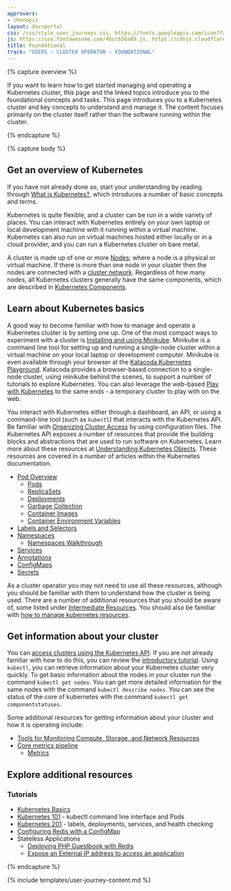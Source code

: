 ```yaml
---
approvers:
- chenopis
layout: docsportal
css: /css/style_user_journeys.css, https://fonts.googleapis.com/icon?family=Material+Icons
js: https://use.fontawesome.com/4bcc658a89.js, https://cdnjs.cloudflare.com/ajax/libs/prefixfree/1.0.7/prefixfree.min.js
title: Foundational
track: "USERS › CLUSTER OPERATOR › FOUNDATIONAL"
---
```


{% capture overview %}

If you want to learn how to get started managing and operating a Kubernetes cluster, this page and the linked topics introduce you to the foundational concepts and tasks.
This page introduces you to a Kubernetes cluster and key concepts to understand and manage it. The content focuses primarily on the cluster itself rather than the software running within the cluster.

{% endcapture %}



{% capture body %}

## Get an overview of Kubernetes

If you have not already done so, start your understanding by reading through [What is Kubernetes?](/docs/concepts/overview/what-is-kubernetes/), which introduces a number of basic concepts and terms.

Kubernetes is quite flexible, and a cluster can be run in a wide variety of places. You can interact with Kubernetes entirely on your own laptop or local development machine with it running within a virtual machine. Kubernetes can also run on virtual machines hosted either locally or in a cloud provider, and you can run a Kubernetes cluster on bare metal.

A cluster is made up of one or more [Nodes](/docs/concepts/architecture/nodes/); where a node is a physical or virtual machine. 
If there is more than one node in your cluster then the nodes are connected with a [cluster network](/docs/concepts/cluster-administration/networking/). 
Regardless of how many nodes, all Kubernetes clusters generally have the same components, which are described in [Kubernetes Components](/docs/concepts/overview/components).


## Learn about Kubernetes basics

A good way to become familiar with how to manage and operate a Kubernetes cluster is by setting one up.
One of the most compact ways to experiment with a cluster is [Installing and using Minikube](/docs/tasks/tools/install-minikube/).
Minikube is a command line tool for setting up and running a single-node cluster within a virtual machine on your local laptop or development computer. Minikube is even available through your browser at the [Katacoda Kubernetes Playground](https://www.katacoda.com/courses/kubernetes/playground).
Katacoda provides a browser-based connection to a single-node cluster, using minikube behind the scenes, to support a number of tutorials to explore Kubernetes. You can also leverage the web-based [Play with Kubernetes](http://labs.play-with-k8s.com/) to the same ends - a temporary cluster to play with on the web.

You interact with Kubernetes either through a dashboard, an API, or using a command-line tool (such as `kubectl`) that interacts with the Kubernetes API.
Be familiar with [Organizing Cluster Access](/docs/concepts/configuration/organize-cluster-access-kubeconfig/) by using configuration files.
The Kubernetes API exposes a number of resources that provide the building blocks and abstractions that are used to run software on Kubernetes.
Learn more about these resources at [Understanding Kubernetes Objects](/docs/concepts/overview/kubernetes-objects).
These resources are covered in a number of articles within the Kubernetes documentation.

* [Pod Overview](/docs/concepts/workloads/pods/pod-overview/)
  * [Pods](/docs/concepts/workloads/pods/pod/)
  * [ReplicaSets](/docs/concepts/workloads/controllers/replicaset/)
  * [Deployments](/docs/concepts/workloads/controllers/deployment/)
  * [Garbage Collection](/docs/concepts/workloads/controllers/garbage-collection/)
  * [Container Images](/docs/concepts/containers/images/)
  * [Container Environment Variables](/docs/concepts/containers/container-environment-variables/)
* [Labels and Selectors](/docs/concepts/overview/working-with-objects/labels/)
* [Namespaces](/docs/concepts/overview/working-with-objects/namespaces/)
  * [Namespaces Walkthrough](/docs/tasks/administer-cluster/namespaces-walkthrough/)
* [Services](/docs/concepts/services-networking/service/)
* [Annotations](/docs/concepts/overview/working-with-objects/annotations/)
* [ConfigMaps](/docs/tasks/configure-pod-container/configure-pod-configmap/)
* [Secrets](/docs/concepts/configuration/secret/)

As a cluster operator you may not need to use all these resources, although you should be familiar with them to understand how the cluster is being used.
There are a number of additional resources that you should be aware of, some listed under [Intermediate Resources](/docs/user-journeys/users/cluster-operator/intermediate#section-1).
You should also be familiar with [how to manage kubernetes resources](/docs/concepts/cluster-administration/manage-deployment/).

## Get information about your cluster

You can [access clusters using the Kubernetes API](/docs/tasks/administer-cluster/access-cluster-api/).
If you are not already familiar with how to do this, you can review the [introductory tutorial](/docs/tutorials/kubernetes-basics/explore-intro/).
Using `kubectl`, you can retrieve information about your Kubernetes cluster very quickly.
To get basic information about the nodes in your cluster run the command `kubectl get nodes`.
You can get more detailed information for the same nodes with the command `kubectl describe nodes`.
You can see the status of the core of kubernetes with the command `kubectl get componentstatuses`.

Some additional resources for getting information about your cluster and how it is operating include:

* [Tools for Monitoring Compute, Storage, and Network Resources](/docs/tasks/debug-application-cluster/resource-usage-monitoring/)
* [Core metrics pipeline](/docs/tasks/debug-application-cluster/core-metrics-pipeline/)
  * [Metrics](/docs/concepts/cluster-administration/controller-metrics/)

## Explore additional resources

### Tutorials

* [Kubernetes Basics](/docs/tutorials/kubernetes-basics/)
* [Kubernetes 101](/docs/user-guide/walkthrough/) - kubectl command line interface and Pods
* [Kubernetes 201](/docs/user-guide/walkthrough/k8s201/) - labels, deployments, services, and health checking
* [Configuring Redis with a ConfigMap](/docs/tutorials/configuration/configure-redis-using-configmap/)
* Stateless Applications
  * [Deploying PHP Guestbook with Redis](/docs/tutorials/stateless-application/guestbook/)
  * [Expose an External IP address to access an application](/docs/tutorials/stateless-application/expose-external-ip-address/)

{% endcapture %}

{% include templates/user-journey-content.md %}
